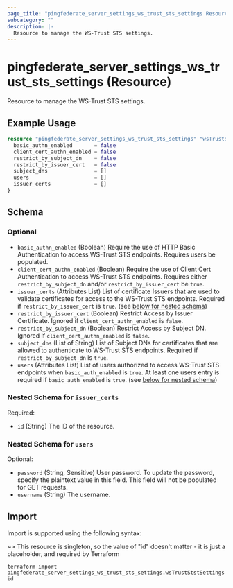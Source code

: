 ```yaml
---
page_title: "pingfederate_server_settings_ws_trust_sts_settings Resource - terraform-provider-pingfederate"
subcategory: ""
description: |-
  Resource to manage the WS-Trust STS settings.
---
```


# pingfederate_server_settings_ws_trust_sts_settings (Resource)

Resource to manage the WS-Trust STS settings.

## Example Usage

```terraform
resource "pingfederate_server_settings_ws_trust_sts_settings" "wsTrustStstSettings" {
  basic_authn_enabled       = false
  client_cert_authn_enabled = false
  restrict_by_subject_dn    = false
  restrict_by_issuer_cert   = false
  subject_dns               = []
  users                     = []
  issuer_certs              = []
}
```

<!-- schema generated by tfplugindocs -->
## Schema

### Optional

- `basic_authn_enabled` (Boolean) Require the use of HTTP Basic Authentication to access WS-Trust STS endpoints. Requires users be populated.
- `client_cert_authn_enabled` (Boolean) Require the use of Client Cert Authentication to access WS-Trust STS endpoints. Requires either `restrict_by_subject_dn` and/or `restrict_by_issuer_cert` be `true`.
- `issuer_certs` (Attributes List) List of certificate Issuers that are used to validate certificates for access to the WS-Trust STS endpoints. Required if `restrict_by_issuer_cert` is `true`. (see [below for nested schema](#nestedatt--issuer_certs))
- `restrict_by_issuer_cert` (Boolean) Restrict Access by Issuer Certificate. Ignored if `client_cert_authn_enabled` is `false`.
- `restrict_by_subject_dn` (Boolean) Restrict Access by Subject DN. Ignored if `client_cert_authn_enabled` is `false`.
- `subject_dns` (List of String) List of Subject DNs for certificates that are allowed to authenticate to WS-Trust STS endpoints. Required if `restrict_by_subject_dn` is `true`.
- `users` (Attributes List) List of users authorized to access WS-Trust STS endpoints when `basic_auth_enabled` is `true`. At least one users entry is required if `basic_auth_enabled` is `true`. (see [below for nested schema](#nestedatt--users))

<a id="nestedatt--issuer_certs"></a>
### Nested Schema for `issuer_certs`

Required:

- `id` (String) The ID of the resource.


<a id="nestedatt--users"></a>
### Nested Schema for `users`

Optional:

- `password` (String, Sensitive) User password.  To update the password, specify the plaintext value in this field.  This field will not be populated for GET requests.
- `username` (String) The username.

## Import

Import is supported using the following syntax:

~> This resource is singleton, so the value of "id" doesn't matter - it is just a placeholder, and required by Terraform

```shell
terraform import pingfederate_server_settings_ws_trust_sts_settings.wsTrustStstSettings id
```